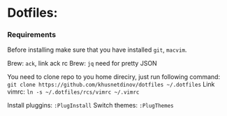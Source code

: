 # Dotfiles:

### Requirements

Before installing make sure that you have installed `git`, `macvim`.

Brew: `ack`, link ack rc
Brew: `jq` need for pretty JSON


You need to clone repo to you home direciry, just run following command: `git clone https://github.com/khusnetdinov/dotfiles ~/.dotfiles`
Link vimrc: `ln -s ~/.dotfiles/rcs/vimrc ~/.vimrc`

Install pluggins: `:PlugInstall`
Switch themes: `:PlugThemes`

